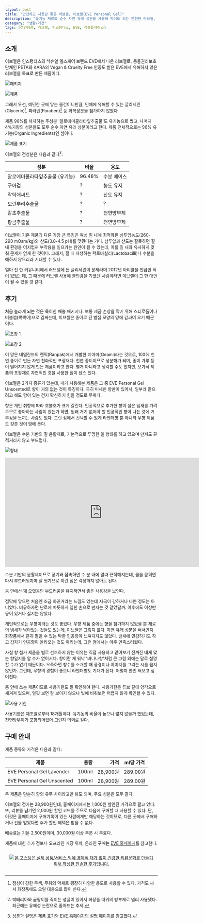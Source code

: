 ```yaml
---
layout: post
title: "안전하고 사용감 좋은 러브젤, 이브젤(EVE Personal Gel)"
description: "유기농 재료와 순수 자연 유래 성분을 사용해 먹어도 되는 안전한 러브젤, 이브젤(EVE Personal Gel)을 사용해봤다."
category: "생활/가전"
tags: [성인용품, 러브젤, 인스팅터스, EVE, 리뷰플레이스]
---
```


## 소개

이브젤은 인스텅티스의 섹슈얼 헬스케어 브랜드 EVE에서 나온 러브젤로,
동물권리보호단체인 PETA와 KARA의 Vegan & Cruelty Free 인증도 받은 EVE에서
유해하지 않은 러브젤을 목표로 만든 제품이다.

![패키지](https://lh3.googleusercontent.com/rkQu9_lZQq7idpuIYquErt9n0adKNsooT4GFcnMG3x0wiDBKu1sl3ftblaEpLvOoL7JqfoWHYslixQ=s640)

![제품](https://lh3.googleusercontent.com/GBk541foiPE9bJQG6hBMwWnLFFNEAUwuRo_bcL5kC8AyjYeXtRsSMH0Deb_pgw3dF4CJdeDMHN0avw=s640)

그래서 우선, 예민한 곳에 닿는 물건이니만큼,
인체에 유해할 수 있는
글리세린(Glycerin)[^1], 파라벤(Paraben)[^2] 등
화학성분을 첨가하지 않았다

[^1]: 점성이 강한 무색, 무취의 액체로 굉장히 다양한 용도로 사용할 수 있다. 가격도 싸서 화장품에도 오일 대용으로 많이 쓴다.

[^2]: 박테리아와 곰팡이를 죽이는 성질이 있어서 화장품 따위의 방부제로 널리 사용됐다. 최근에는 유해성 논란으로 줄어드는 추세.

제품 96%를 차지하는 주성분 '알로에마쿨라타잎추출물'도 유기농으로 썼고,
나머지 4%가량의 성분들도 모두 순수 자연 유래 성분이라고 한다.
제품 전체적으로는 96% 유기농(Organic Ingredients)인 셈이다.

![제품 표기](https://lh3.googleusercontent.com/aKFYrTN5Vsr0IUzppK9McaeItafHi44YfU7K4Wx1JL9ES2H1oSqMYHjqBdgvZ4R9GmbvO_xaxulZyw=s768)

이브젤의 전성분은 다음과 같다[^3]:

[^3]: 성분과 설명은 제품 표기와 [EVE 홈페이지의 설명 페이지](https://www.evecondoms.com/lubricant/)를 참고했다.

성분                            | 비율   | 용도
--------------------------------|--------|-------------
알로에마쿨라타잎추출물 (유기농) | 96.48% | 수분 베이스
구아검                          |    ?   | 농도 유지
락틱애씨드                      |    ?   | 산도 유지
모란뿌리추출물                  |    ?   | ?
감초추출물                      |    ?   | 천연방부제
황금추출물                      |    ?   | 천연방부제

<!--
모란뿌리추출물
https://www.isntree.com/board/board.html?code=isskin83_board9&page=3&type=v&num1=999983&num2=00000
-->

이브젤이 기존 제품과 다른 가장 큰 특징은
여성 질 내에 최적화된 삼투압농도(260-290 mOsm/kg)와 산도(3.8-4.5 pH)를 맞췄다는 거다.
삼투압과 산도는 잘못하면 질 내 환경을 어지럽혀 부작용을 일으키는 원인이 될 수 있는데,
이를 질 내와 유사하게 맞춰 문제가 없게 한 것이다.
그래서, 질 내 자생하는 락토바실리(Lactobacilli)나 수분을 해하지 않으리라 기대할 수 있다.

얼마 전 한 커뮤니티에서 러브젤에 든 글리세린이 문제라며
2012년 아티클을 언급한 적이 있었는데,
그 때문에 러브젤 사용에 불안감을 가졌던 사람이라면
이브젤이 그 한 대안이 될 수 있을 것 같다.



## 후기

처음 놀라게 되는 것은 특이한 배송 패키지다.
보통 제품 손상을 막기 위해 스티로폼이나 버블랩(뽁뽁이)으로 감싸는데,
이브젤은 종이로 된 벌집 모양의 망에 감싸여 오기 때문이다.

![포장 1](https://lh3.googleusercontent.com/w0h-Ze0JYlPrWwrXCgGxutINB4qtg13CTfQ9iXLxOLOtFJB0AJdy6p8Uao77Pm34dd5CFcoxPEs9Lg=s640)

![포장 2](https://lh3.googleusercontent.com/eOdQCXOG3ZijD1nUfe7rl4cyyBlxwIN_akkDxdvKTDZm5QNxrvAaH6jHpooMNZ0-cNFNQSgLK7WscA=s640)

이 망은 네덜란드의 랜픽(Ranpak)에서 개발한 지아미(Geami)라는 것으로,
100% 천연 종이로 만든 자연 친화적인 포장재다.
천연 종이이므로 생분해가 되며, 종이 가루 등이 떨어지지 않게 만든 제품이라고 한다.
별거 아니라고 생각할 수도 있지만,
오가닉 제품의 포장재로 자연적인 것을 사용한 점이 센스 있다.

이브젤은 2가지 종류가 있는데,
내가 사용해본 제품은 그 중 EVE Personal Gel Unscented로
향이 거의 없는 것이 특징이다.
극히 미세한 향만이 있어서,
일부러 맡으려고 해도 향이 있는 건지 확신하기 힘들 정도로 무취다.

향은 개인 취향에 따라 호불호가 크게 갈린다.
인공적으로 추가한 향이 싫은 냄새를 가려주므로 좋아하는 사람이 있는가 하면,
원래 거기 없어야 할 인공적인 향이 나는 것에 거부감을 느끼는 사람도 있다.
그런 점에서 선택할 수 있게 라벤더향 뿐 아니라 무향 제품도 갖춘 것이 맘에 든다.

이브젤은 수분 기반의 질 윤활제로,
기본적으로 투명한 겔 형태를 하고 있으며
만져도 끈적거리지 않고 부드럽다.

![형태](https://lh3.googleusercontent.com/bQdte6zY9AREJYYfVcIx35s_X8EdczecnYlNLEQQO7BHoZaNejSf0GFIreSlAHbs7YnfQOOVLd4gdQ=s640)

<center><iframe width="640" height="360" src="https://www.youtube-nocookie.com/embed/8oHHRdhwb3I?rel=0&amp;controls=0" frameborder="0" allowfullscreen></iframe></center>

수분 기반의 윤활제이므로 공기와 접촉하면 수 분 내에 말라 끈적해지는데,
물을 묻히면 다시 부드러워지며 잘 씻기므로 이런 점은 걱정하지 않아도 된다.

몸 안에선 꽤 오랫동안 부드러움을 유지하면서
좋은 사용감을 보인다.

점막에 닿으면 처음엔 조금 화끈거리는 느낌도 있는데
자극이 강하거나 나쁜 정도는 아니었다.
비유하자면 난로에 따뜻하게 뎁힌 손으로 만지는 것 같았달까.
이후에도 이상반응이 있거나 싫지는 않았다.

개인적으로는 무향이라는 것도 좋았다.
무향 제품 중에는 향을 첨가하지 않았을 뿐 재료의 냄새가 남아있는 것들도 있는데,
이브젤은 그렇지 않다.
자연 유래 성분을 써서인지 화장품에서 흔히 맡을 수 있는 탁한 인공향이 느껴지지도 않았다.
냄새에 민감하기도 하고 갑자기 인공향이 올라오는 것도 꺼리는데,
그런 점에서는 아주 만족스러웠다.

사실 향 첨가 제품을 별로 선호하지 않는 이유는
직접 사용하고 맡아보기 전까진 내게 맞는 향일지를 알 수가 없어서다.
향이란 게 워낙 '바나나향'처럼 큰 그림 외에는 말로 설명할 수가 없기 때문이다.
오죽하면 향수를 소개할 때 풍경이나 이미지를 그리는 시를 읊지 않던가.
그런데, 무향의 경험이 좋으니 라벤더향도 기대가 된다.
어떨지 한번 써보고 싶어진다.

몸 안에 쓰는 제품이므로 사용기한도 잘 확인해야 한다.
사용기한은 튜브 끝에 양각으로 새겨져 있으며,
얼핏 보면 잘 보이지 않으나 빛에 비춰보면 어렵지 않게 확인할 수 있다.

![사용 기한](https://lh3.googleusercontent.com/q6_cPqJ-Uq8kLjW1OXGmnASgEXm3N2kAWGNJNQBjoKIjwAVAS5tTHZsO7KkoNeqJEzLWU3xK34CkIA=s640)

사용기한은 제조일로부터 18개월이다.
유기농의 비율이 높으니 짧지 않을까 했었는데,
천연방부제가 포함되어있어 그런지 의외로 길다.



## 구매 안내

제품 종류와 가격은 다음과 같다:

제품                       | 용량  | 가격     | ml당 가격
---------------------------|------:|---------:|:---------:
EVE Personal Gel Lavender  | 100ml | 28,900원 | 289.00원
EVE Personal Gel Unscented | 100ml | 28,900원 | 289.00원

두 제품은 단순히 향의 유무 차이라고만 봐도 되며,
주요 성분은 모두 같다.

이브젤의 정가는 28,900원인데,
홈페이지에서는 1,000원 할인된 가격으로 팔고 있다.
또, 리뷰를 남기면 2,000원 할인 코드를 주므로
다음에 구매할 때 사용할 수 있다.
단, 이것은 홈페이지에 구매기록이 있는 사람에게만 해당하는 것이므로,
다른 곳에서 구매하거나 선물 받았다면 추가 할인 혜택은 받을 수 없다.

배송료는 기본 2,500원이며, 30,000원 이상 주문 시 무료다.

제품에 대한 추가 정보나 오프라인 매장 위치, 온라인 구매는
[EVE 홈페이지](http://www.evecondoms.com/)를 참고한다.



<div style="text-align: center; padding: 1em;"><a href="http://reviewplace.co.kr/detail.php?number=9689" target="_blank"><img src="http://reviewplace.co.kr/blog_traffic.php?key=OTY4OXxyZXpub2E%3D" border="0" alt="본 포스팅은 실제 상품/서비스 외에 경제적 대가 없이 건강한 리뷰문화를 만들기 위해 작성한 진솔한 후기입니다."></a></div>
